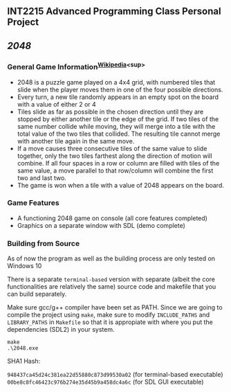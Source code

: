 ## **INT2215 Advanced Programming Class Personal Project**
## ***2048***
### General Game Information<sup>[Wikipedia](https://en.wikipedia.org/wiki/2048_(video_game))<sup>
- 2048 is a puzzle game played on a 4x4 grid, with numbered tiles that slide when the player moves them in one of the four possible directions.
- Every turn, a new tile randomly appears in an empty spot on the board with a value of either 2 or 4
- Tiles slide as far as possible in the chosen direction until they are stopped by either another tile or the edge of the grid. If two tiles of the same number collide while moving, they will merge into a tile with the total value of the two tiles that collided. The resulting tile cannot merge with another tile again in the same move.
- If a move causes three consecutive tiles of the same value to slide together, only the two tiles farthest along the direction of motion will combine. If all four spaces in a row or column are filled with tiles of the same value, a move parallel to that row/column will combine the first two and last two.
- The game is won when a tile with a value of 2048 appears on the board.

### Game Features
- A functioning 2048 game on console (all core features completed)
- Graphics on a separate window with SDL (demo complete)

### Building from Source
As of now the program as well as the building process are only tested on Windows 10

There is a separate `terminal-based` version with separate (albeit the core functionalities are relatively the same) source code and makefile that you can build separately.

Make sure gcc/g++ compiler have been set as PATH.
Since we are going to compile the project using `make`, make sure to modify `INCLUDE_PATHS` and `LIBRARY_PATHS` in `Makefile` so that it is appropiate with where you put the dependencies (SDL2) in your system.
```
make
.\2048.exe
```
SHA1 Hash:

`948437ca45d24c381ea22d55880c873d99530a02` (for terminal-based executable)
`00be8c8fc46423c976b274e35d45b9a458dc4a6c` (for SDL GUI executable)